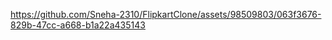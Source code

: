 

https://github.com/Sneha-2310/FlipkartClone/assets/98509803/063f3676-829b-47cc-a668-b1a22a435143

